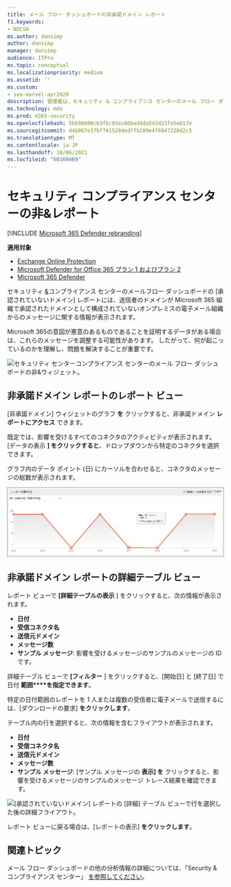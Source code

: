 ```yaml
---
title: メール フロー ダッシュボードの非承諾ドメイン レポート
f1.keywords:
- NOCSH
ms.author: dansimp
author: dansimp
manager: dansimp
audience: ITPro
ms.topic: conceptual
ms.localizationpriority: medium
ms.assetid: ''
ms.custom:
- seo-marvel-apr2020
description: 管理者は、セキュリティ & コンプライアンス センターのメール フロー ダッシュボードで [非承諾ドメイン] レポートを使用して、送信者のドメインが Microsoft 365 で構成されていないオンプレミス組織からのメッセージを監視する方法について学習できます。
ms.technology: mdo
ms.prod: m365-security
ms.openlocfilehash: 5b698600cb3fbc85ec86bed4da542d23fe5eb17e
ms.sourcegitcommit: d4b867e37bf741528ded7fb289e4f6847228d2c5
ms.translationtype: MT
ms.contentlocale: ja-JP
ms.lasthandoff: 10/06/2021
ms.locfileid: "60169469"
---
```

# <a name="non-accepted-domain-report-in-the-security--compliance-center"></a>セキュリティ コンプライアンス センターの非&レポート

[!INCLUDE [Microsoft 365 Defender rebranding](../includes/microsoft-defender-for-office.md)]

**適用対象**
- [Exchange Online Protection](exchange-online-protection-overview.md)
- [Microsoft Defender for Office 365 プラン 1 およびプラン 2](defender-for-office-365.md)
- [Microsoft 365 Defender](../defender/microsoft-365-defender.md)

セキュリティ [&](https://protection.office.com)コンプライアンス センターのメール[](mail-flow-insights-v2.md)フロー ダッシュボードの [承認されていないドメイン] レポートには、送信者のドメインが Microsoft 365 組織で承認されたドメインとして構成されていないオンプレミスの電子メール組織からのメッセージに関する情報が表示されます。

Microsoft 365の意図が悪意のあるものであることを証明するデータがある場合は、これらのメッセージを調整する可能性があります。 したがって、何が起こっているのかを理解し、問題を解決することが重要です。

![セキュリティ センターコンプライアンス センターのメール フロー ダッシュボードの非&ウィジェット。](../../media/mfi-non-accepted-domain-report-widget.png)

## <a name="report-view-for-the-non-accepted-domain-report"></a>非承諾ドメイン レポートのレポート ビュー

[非承諾ドメイン] ウィジェットのグラフ **を** クリックすると、非承諾ドメイン **レポートにアクセス** できます。

既定では、影響を受けるすべてのコネクタのアクティビティが表示されます。 [データの表示 **] をクリックすると**、ドロップダウンから特定のコネクタを選択できます。

グラフ内のデータ ポイント (日) にカーソルを合わせると、コネクタのメッセージの総数が表示されます。

![[承認されていないドメイン] レポートのレポート ビュー。](../../media/mfi-non-accepted-domain-report-overview-view.png)

## <a name="details-table-view-for-the-non-accepted-domain-report"></a>非承諾ドメイン レポートの詳細テーブル ビュー

レポート ビューで **[詳細テーブルの表示** ] をクリックすると、次の情報が表示されます。

- **日付**
- **受信コネクタ名**
- **送信元ドメイン**
- **メッセージ数**
- **サンプル メッセージ**: 影響を受けるメッセージのサンプルのメッセージの ID です。

詳細テーブル ビューで **[フィルター** ] をクリックすると、[開始日] と [終了日] で日付 **範囲****を指定できます**。

特定の日付範囲のレポートを 1 人または複数の受信者に電子メールで送信するには、[ダウンロードの要求] **をクリックします**。

テーブル内の行を選択すると、次の情報を含むフライアウトが表示されます。

- **日付**
- **受信コネクタ名**
- **送信元ドメイン**
- **メッセージ数**
- **サンプル メッセージ**: [サンプル メッセージの [](message-trace-scc.md)**表示] を** クリックすると、影響を受けるメッセージのサンプルのメッセージ トレース結果を確認できます。

![[承認されていないドメイン] レポートの [詳細] テーブル ビューで行を選択した後の詳細フライアウト。](../../media/mfi-non-accepted-domain-report-details-flyout.png)

レポート ビューに戻る場合は、[レポートの表示] **をクリックします**。

## <a name="related-topics"></a>関連トピック

メール フロー ダッシュボードの他の分析情報の詳細については、「Security & コンプライアンス センター」 [を参照してください](mail-flow-insights-v2.md)。
